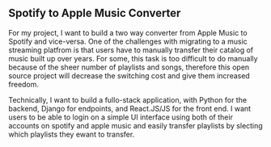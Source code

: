 ## Spotify to Apple Music Converter 

For my project, I want to build a two way converter from Apple Music to Spotify and vice-versa. One of the challenges with migrating to a music streaming platfrom
is that users have to manually transfer their catalog of music built up over years. For some, this task is too difficult to do manually because of the sheer number
of playlists and songs, therefore this open source project will decrease the switching cost and give them increased freedom. 

Technically, I want to build a fullo-stack application, with Python for the backend, Django for endpoints, and React.JS/JS for the front end. I want users to be able
to login on a simple UI interface using both of their accounts on spotify and apple music and easily transfer playlists by slecting which playlists they ewant to transfer.

